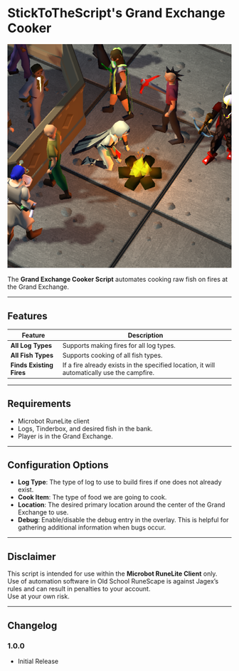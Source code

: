 # StickToTheScript's Grand Exchange Cooker

![preview](assets/cooking.png)

The **Grand Exchange Cooker Script** automates cooking raw fish on fires at the Grand Exchange.

---

## Features

| Feature                  | Description                                                                                 |
|--------------------------|---------------------------------------------------------------------------------------------|
| **All Log Types**        | Supports making fires for all log types.                                                    |
| **All Fish Types**       | Supports cooking of all fish types.                                                         |
| **Finds Existing Fires** | If a fire already exists in the specified location, it will automatically use the campfire. |

---

## Requirements
- Microbot RuneLite client
- Logs, Tinderbox, and desired fish in the bank.
- Player is in the Grand Exchange.

---

## Configuration Options
- **Log Type**: The type of log to use to build fires if one does not already exist.
- **Cook Item**: The type of food we are going to cook.
- **Location**: The desired primary location around the center of the Grand Exchange to use.
- **Debug**: Enable/disable the debug entry in the overlay. This is helpful for gathering additional information when bugs occur.

---

## Disclaimer
This script is intended for use within the **Microbot RuneLite Client** only.  
Use of automation software in Old School RuneScape is against Jagex’s rules and can result in penalties to your account.  
Use at your own risk.

---

## Changelog

### 1.0.0
- Initial Release